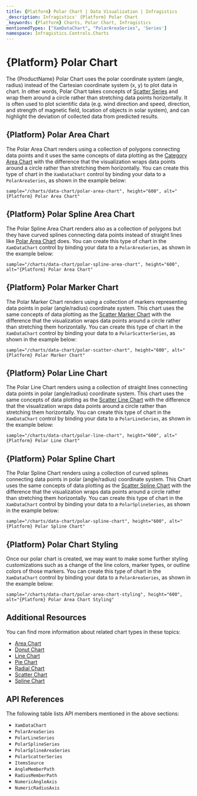 ```yaml
---
title: {Platform} Polar Chart | Data Visualization | Infragistics
_description: Infragistics' {Platform} Polar Chart
_keywords: {Platform} Charts, Polar Chart, Infragistics
mentionedTypes: ["XamDataChart", "PolarAreaSeries", 'Series']
namespace: Infragistics.Controls.Charts
---
```

# {Platform} Polar Chart

The {ProductName} Polar Chart uses the polar coordinate system (angle, radius) instead of the Cartesian coordinate system (x, y) to plot data in chart. In other words, Polar Chart takes concepts of [Scatter Series](scatter-chart.md) and wrap them around a circle rather than stretching data points horizontally. It is often used to plot scientific data (e.g. wind direction and speed, direction, and strength of magnetic field, location of objects in solar system), and can highlight the deviation of collected data from predicted results.

## {Platform} Polar Area Chart

The Polar Area Chart renders using a collection of polygons connecting data points and it uses the same concepts of data plotting as the [Category Area Chart](area-chart.md#{PlatformLower}-area-chart-example) with the difference that the visualization wraps data points around a circle rather than stretching them horizontally. You can create this type of chart in the `XamDataChart` control by binding your data to a `PolarAreaSeries`, as shown in the example below:

`sample="/charts/data-chart/polar-area-chart", height="600", alt="{Platform} Polar Area Chart"`



<div class="divider--half"></div>

## {Platform} Polar Spline Area Chart

The Polar Spline Area Chart renders also as a collection of polygons but they have curved splines connecting data points instead of straight lines like [Polar Area Chart](polar-chart.md#{PlatformLower}-polar-area-chart) does. You can create this type of chart in the `XamDataChart` control by binding your data to a `PolarAreaSeries`, as shown in the example below:

`sample="/charts/data-chart/polar-spline-area-chart", height="600", alt="{Platform} Polar Area Chart"`



<div class="divider--half"></div>

## {Platform} Polar Marker Chart

The Polar Marker Chart renders using a collection of markers representing data points in polar (angle/radius) coordinate system. This chart uses the same concepts of data plotting as the [Scatter Marker Chart](scatter-chart.md#{PlatformLower}-Scatter-Marker-Chart) with the difference that the visualization wraps data points around a circle rather than stretching them horizontally. You can create this type of chart in the `XamDataChart` control by binding your data to a `PolarScatterSeries`, as shown in the example below:

`sample="/charts/data-chart/polar-scatter-chart", height="600", alt="{Platform} Polar Marker Chart"`



<div class="divider--half"></div>

## {Platform} Polar Line Chart

The Polar Line Chart renders using a collection of straight lines connecting data points in polar (angle/radius) coordinate system. This chart uses the same concepts of data plotting as the [Scatter Line Chart](scatter-chart.md#{PlatformLower}-Scatter-Line-Chart) with the difference that the visualization wraps data points around a circle rather than stretching them horizontally. You can create this type of chart in the `XamDataChart` control by binding your data to a `PolarLineSeries`, as shown in the example below:

`sample="/charts/data-chart/polar-line-chart", height="600", alt="{Platform} Polar Line Chart"`



<div class="divider--half"></div>

## {Platform} Polar Spline Chart

The Polar Spline Chart renders using a collection of curved splines connecting data points in polar (angle/radius) coordinate system. This Chart uses the same concepts of data plotting as the [Scatter Spline Chart](scatter-chart.md#{PlatformLower}-Scatter-spline-chart) with the difference that the visualization wraps data points around a circle rather than stretching them horizontally. You can create this type of chart in the `XamDataChart` control by binding your data to a `PolarSplineSeries`, as shown in the example below:

`sample="/charts/data-chart/polar-spline-chart", height="600", alt="{Platform} Polar Spline Chart"`



<div class="divider--half"></div>

## {Platform} Polar Chart Styling

Once our polar chart is created, we may want to make some further styling customizations such as a change of the line colors, marker types, or outline colors of those markers. You can create this type of chart in the `XamDataChart` control by binding your data to a `PolarAreaSeries`, as shown in the example below:

`sample="/charts/data-chart/polar-area-chart-styling", height="600", alt="{Platform} Polar Area Chart Styling"`



<div class="divider--half"></div>

## Additional Resources

You can find more information about related chart types in these topics:

- [Area Chart](area-chart.md)
- [Donut Chart](Donut-chart.md)
- [Line Chart](line-chart.md)
- [Pie Chart](Pie-chart.md)
- [Radial Chart](radial-chart.md)
- [Scatter Chart](scatter-chart.md)
- [Spline Chart](spline-chart.md)

## API References

The following table lists API members mentioned in the above sections:

- `XamDataChart`
- `PolarAreaSeries`
- `PolarLineSeries`
- `PolarSplineSeries`
- `PolarSplineAreaSeries`
- `PolarScatterSeries`
- `ItemsSource`
- `AngleMemberPath`
- `RadiusMemberPath`
- `NumericAngleAxis`
- `NumericRadiusAxis`

